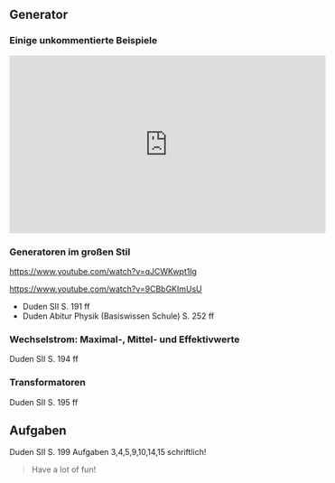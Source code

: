 ## Generator

### Einige unkommentierte Beispiele

<iframe width="560" height="315" src="https://www.youtube.com/embed/w_0GsIPL73Q?si=O-F2KoU8JLI27iwX" title="YouTube video player" frameborder="0" allow="accelerometer; autoplay; clipboard-write; encrypted-media; gyroscope; picture-in-picture; web-share" referrerpolicy="strict-origin-when-cross-origin" allowfullscreen></iframe>

### Generatoren im großen Stil

https://www.youtube.com/watch?v=qJCWKwpt1lg

https://www.youtube.com/watch?v=9CBbGKImUsU

- Duden SII S. 191 ff
- Duden Abitur Physik (Basiswissen Schule) S. 252 ff

### Wechselstrom: Maximal-, Mittel- und Effektivwerte

Duden SII S. 194 ff

### Transformatoren

Duden SII S. 195 ff

## Aufgaben

Duden SII S. 199 Aufgaben 3,4,5,9,10,14,15 schriftlich!

> Have a lot of fun!

